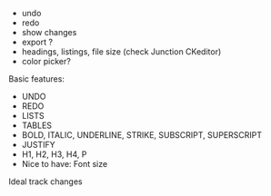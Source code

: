 - undo
- redo
- show changes
- export ?
- headings, listings, file size (check Junction CKeditor)
- color picker?


Basic features:

- UNDO 
- REDO 
- LISTS 
- TABLES 
- BOLD, ITALIC, UNDERLINE, STRIKE, SUBSCRIPT, SUPERSCRIPT 
- JUSTIFY 
- H1, H2, H3, H4, P 
- Nice to have: Font size 


Ideal track changes